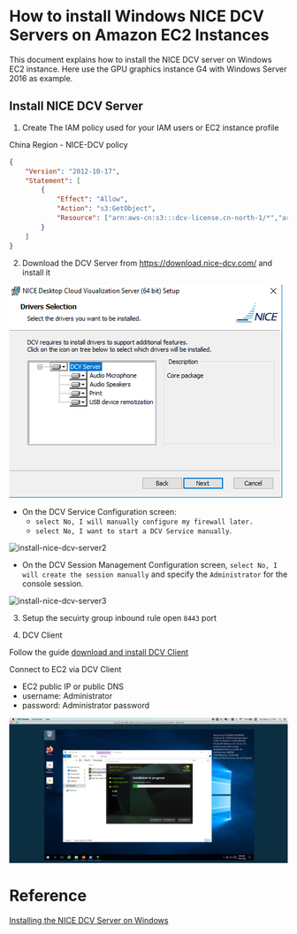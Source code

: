 # How to install Windows NICE DCV Servers on Amazon EC2 Instances

This document explains how to install the NICE DCV server on Windows EC2 instance. Here use the GPU graphics instance G4 with Windows Server 2016 as example.

## Install NICE DCV Server

1. Create The IAM policy used for your IAM users or EC2 instance profile

China Region - NICE-DCV policy

```json
{
    "Version": "2012-10-17",
    "Statement": [
        {
            "Effect": "Allow",
            "Action": "s3:GetObject",
            "Resource": ["arn:aws-cn:s3:::dcv-license.cn-north-1/*","arn:aws-cn:s3:::dcv-license.cn-northwest-1/*"]
        }
    ]
}
```

2. Download the DCV Server from https://download.nice-dcv.com/ and install it

![install-nice-dcv-server1](media/install-nice-dcv-server.png)

- On the DCV Service Configuration screen: 
  - `select No, I will manually configure my firewall later.`
  - `select No, I want to start a DCV Service manually`. 

![install-nice-dcv-server2](media/install-nice-dcv-server2.png)

- On the DCV Session Management Configuration screen, `select No, I will create the session manually` and specify the `Administrator` for the console session.

![install-nice-dcv-server3](media/install-nice-dcv-server3.png)

3. Setup the secuirty group inbound rule open `8443` port

4. DCV Client

Follow the guide [download and install DCV Client](https://docs.aws.amazon.com/dcv/latest/userguide/client.html)

Connect to EC2 via DCV Client
- EC2 public IP or public DNS
- username: Administrator
- password: Administrator password

![install-nice-dcv-client](media/install-nice-dcv-client.png)

# Reference
[Installing the NICE DCV Server on Windows](https://docs.aws.amazon.com/dcv/latest/adminguide/setting-up-installing-windows.html)

